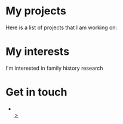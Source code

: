 # My projects
Here is a list of projects that I am working on:
# My interests
I'm interested in family history research
# Get in touch
<ul>
<li><a href="https://github.com//{{site.github_honicomb}}"GitHub</a></li>>
<ul>